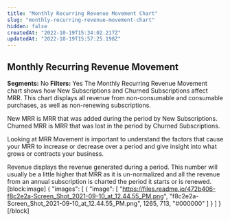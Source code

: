 ```yaml
---
title: "Monthly Recurring Revenue Movement Chart"
slug: "monthly-recurring-revenue-movement-chart"
hidden: false
createdAt: "2022-10-19T15:34:02.217Z"
updatedAt: "2022-10-19T15:57:25.198Z"
---
```

## Monthly Recurring Revenue Movement 
**Segments:** No
**Filters:** Yes
The Monthly Recurring Revenue Movement chart shows how New Subscriptions and Churned Subscriptions affect MRR. This chart displays all revenue from non-consumable and consumable purchases, as well as non-renewing subscriptions.

New MRR is MRR that was added during the period by New Subscriptions. Churned MRR is MRR that was lost in the period by Churned Subscriptions.

Looking at MRR Movement is important to understand the factors that cause your MRR to increase or decrease over a period and give insight into what grows or contracts your business. 

Revenue displays the revenue generated during a period. This number will usually be a little higher that MRR as it is un-normalized and all the revenue from an annual subscription is charted the period it starts or is renewed. 
[block:image]
{
  "images": [
    {
      "image": [
        "https://files.readme.io/472b406-f8c2e2a-Screen_Shot_2021-09-10_at_12.44.55_PM.png",
        "f8c2e2a-Screen_Shot_2021-09-10_at_12.44.55_PM.png",
        1265,
        713,
        "#000000"
      ]
    }
  ]
}
[/block]